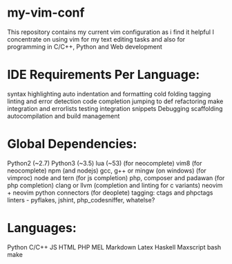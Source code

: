 my-vim-conf
===========

This repository contains my current vim configuration as i find it helpful 
I concentrate on using vim for my text editing tasks and also for programming in C/C++, Python and Web development

IDE Requirements Per Language:
==============================
syntax highlighting
auto indentation and formatting
cold folding
tagging
linting and error detection
code completion
jumping to def
refactoring
make integration and errorlists
testing integration
snippets
Debugging
scaffolding
autocompilation and build management

Global Dependencies:
====================
Python2 (~2.7)
Python3 (~3.5)
lua (~53) (for neocomplete)
vim8 (for neocomplete)
npm (and nodejs)
gcc, g++ or mingw (on windows) (for vimproc)
node and tern (for js completion)
php, composer and padawan (for php completion)
clang or llvm (completion and linting for c variants)
neovim + neovim python connectors (for deoplete)
tagging: ctags and phpctags
linters - pyflakes, jshint, php_codesniffer, whatelse?

Languages:
==========
Python
C/C++
JS
HTML
PHP
MEL
Markdown
Latex
Haskell
Maxscript
bash
make


